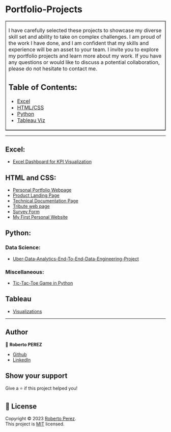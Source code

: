 
#  Portfolio-Projects
 
<table border=1 cellpadding=10><tr><td>  
  
I have carefully selected these projects to showcase my diverse skill set and ability to take on complex challenges. 
I am proud of the work I have done, and I am confident that my skills and experience will be an asset to your team.
I invite you to explore my portfolio projects and learn more about my work. If you have any questions or would like to discuss a potential collaboration, please do not hesitate to contact me.

 

## Table of Contents: 


- [Excel](#excel)
- [HTML/CSS](#html-and-css)
- [Python](#python)
- [Tableau Viz ](#Tableau)
  



</td></tr></table>

---


## Excel:

- [Excel Dashboard for KPI Visualization](https://github.com/PeJiR/Excel.git)

## HTML and CSS:
- [Personal Portfolio Webpage](https://github.com/PeJiR/Diplomes-Certifications/blob/main/freeCodeCamp%20(%F0%9F%94%A5)/Responsive%20Web%20Design/0.5%20Personal%20Portfolio%20Webpage/README.md)
- [Product Landing Page](https://github.com/PeJiR/Diplomes-Certifications/blob/main/freeCodeCamp%20(%F0%9F%94%A5)/Responsive%20Web%20Design/0.4.Product%20Landing%20Page/README.md)
- [Technical Documentation Page](https://github.com/PeJiR/Diplomes-Certifications/tree/main/freeCodeCamp%20(%F0%9F%94%A5)/Responsive%20Web%20Design/0.3.Certification_Project_Technical%20Documentation%20Page)
- [Tribute web page](https://github.com/PeJiR/Diplomes-Certifications/tree/main/freeCodeCamp%20(%F0%9F%94%A5)/Responsive%20Web%20Design/0.2.Certification%20Project-Build%20a%20Tribute%20Page)
- [Survey Form](https://github.com/PeJiR/Diplomes-Certifications/tree/main/freeCodeCamp%20(%F0%9F%94%A5)/Responsive%20Web%20Design/0.1.Certification%20Project_Survey%20Form)
- [My First Personal Website](https://github.com/PeJiR/robertoportfolio.io)



## Python:
<!---
### Web Scraping:

### Web Applications:

### Bots:
--->
### Data Science:
- [Uber-Data-Analytics-End-To-End-Data-Engineering-Project](https://github.com/PeJiR/Uber-Data-Analytics-End-To-End-Data-Engineering-Project.git)
<!---
### Machine Learning:

### OpenCV:

### Deep Learning:
--->
### Miscellaneous:
- [Tic-Tac-Toe Game in Python](https://github.com/PeJiR/Harvard-s-Professional-Certificate-in-Computer-Science-for-Python-Programming/tree/main/CS50-s-Introduction-to-Programming-with-Python/Final%20Project)
<!---
## R:
--->
## Tableau 
- [Visualizations](https://github.com/PeJiR/Diplomes-Certifications/blob/main/Tableau-Visualitations/README.md)
  
---


## Author

👤 **Roberto PEREZ**

<!--- 
* [Website](https://pejir.github.io/robertoportfolio.io/ )
* [Twitter](https://twitter.com/pejir)--->
* [Github](https://github.com/pejir)
* [LinkedIn](https://linkedin.com/in/pejir)

<!---
## 🤝 Contributing

Contributions, issues and feature requests are welcome!<br />Feel free to check [issues page](pejir). You can also take a look at the [contributing guide](pejir).
---> 
 
## Show your support

Give a ⭐️ if this project helped you!

<!---
<a href="https://www.patreon.com/pejir">
  <img src="https://c5.patreon.com/external/logo/become_a_patron_button@2x.png" width="160">
</a>
--->

## 📝 License

Copyright © 2023 [Roberto Perez](https://github.com/PeJiR).<br />
This project is [MIT](https://opensource.org/license/mit/) licensed.
